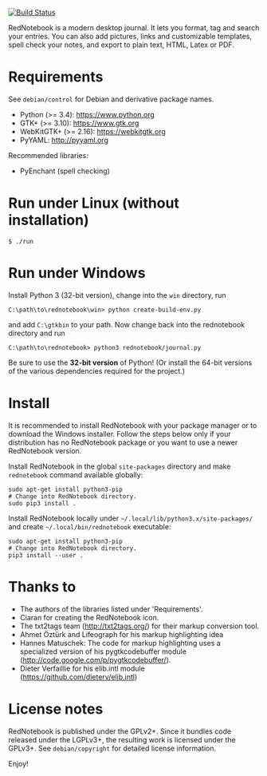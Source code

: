 [![Build Status](https://travis-ci.org/jendrikseipp/rednotebook.svg?branch=master)](https://travis-ci.org/jendrikseipp/rednotebook)

RedNotebook is a modern desktop journal. It lets you format, tag and
search your entries. You can also add pictures, links and customizable
templates, spell check your notes, and export to plain text, HTML,
Latex or PDF.


# Requirements

See `debian/control` for Debian and derivative package names.

  * Python (>= 3.4):        https://www.python.org
  * GTK+ (>= 3.10):         https://www.gtk.org
  * WebKitGTK+ (>= 2.16):   https://webkitgtk.org
  * PyYAML:                 http://pyyaml.org

Recommended libraries:

  * PyEnchant               (spell checking)


# Run under Linux (without installation)

    $ ./run


# Run under Windows

Install Python 3 (32-bit version), change into the `win` directory, run

    C:\path\to\rednotebook\win> python create-build-env.py

and add `C:\gtkbin` to your path. Now change back into the rednotebook
directory and run

    C:\path\to\rednotebook> python3 rednotebook/journal.py

Be sure to use the **32-bit version** of Python! (Or install the 64-bit
versions of the various dependencies required for the project.)


# Install

It is recommended to install RedNotebook with your package manager or
to download the Windows installer. Follow the steps below only if your
distribution has no RedNotebook package or you want to use a newer
RedNotebook version.

Install RedNotebook in the global `site-packages` directory and make
`rednotebook` command available globally:

    sudo apt-get install python3-pip
    # Change into RedNotebook directory.
    sudo pip3 install .

Install RedNotebook locally under
`~/.local/lib/python3.x/site-packages/` and create
`~/.local/bin/rednotebook` executable:

    sudo apt-get install python3-pip
    # Change into RedNotebook directory.
    pip3 install --user .


# Thanks to

  * The authors of the libraries listed under 'Requirements'.
  * Ciaran for creating the RedNotebook icon.
  * The txt2tags team (http://txt2tags.org/) for their markup conversion tool.
  * Ahmet Öztürk and Lifeograph for his markup highlighting idea
  * Hannes Matuschek: The code for markup highlighting uses a specialized
    version of his pygtkcodebuffer module
    (http://code.google.com/p/pygtkcodebuffer/).
  * Dieter Verfaillie for his elib.intl module
    (https://github.com/dieterv/elib.intl)


# License notes

RedNotebook is published under the GPLv2+. Since it bundles code
released under the LGPLv3+, the resulting work is licensed under the
GPLv3+. See `debian/copyright` for detailed license information.


Enjoy!
